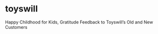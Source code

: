 toyswill
========

Happy Childhood for Kids, Gratitude Feedback to Toyswill’s Old and New Customers
